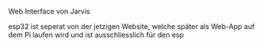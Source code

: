 Web Interface von Jarvis

esp32 ist seperat von der jetzigen Website, welche später als Web-App auf dem Pi laufen wird und ist ausschliesslich für den esp
